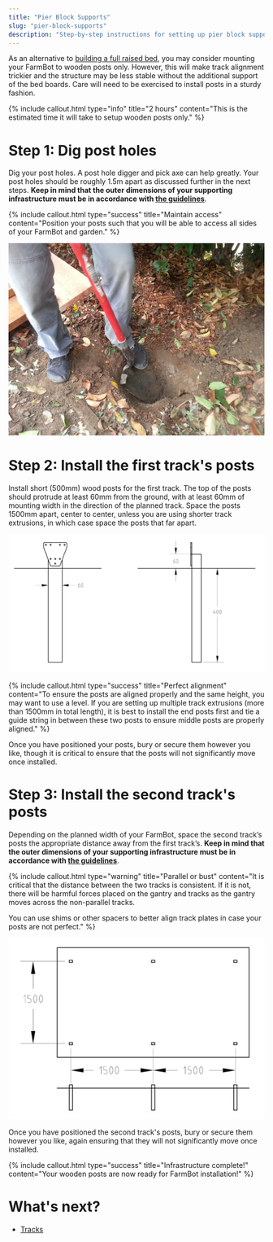 ```yaml
---
title: "Pier Block Supports"
slug: "pier-block-supports"
description: "Step-by-step instructions for setting up pier block supports for FarmBot Genesis, Genesis XL, or Genesis MAX"
---
```


As an alternative to [building a full raised bed](raised-bed.md), you may consider mounting your FarmBot to wooden posts only. However, this will make track alignment trickier and the structure may be less stable without the additional support of the bed boards. Care will need to be exercised to install posts in a sturdy fashion.

{%
include callout.html
type="info"
title="2 hours"
content="This is the estimated time it will take to setup wooden posts only."
%}

# Step 1: Dig post holes
Dig your post holes. A post hole digger and pick axe can help greatly. Your post holes should be roughly 1.5m apart as discussed further in the next steps. **Keep in mind that the outer dimensions of your supporting infrastructure must be in accordance with [the guidelines](raised-bed.md#maximum-raised-bed-size)**.

{%
include callout.html
type="success"
title="Maintain access"
content="Position your posts such that you will be able to access all sides of your FarmBot and garden."
%}



![post holes](_images/post_holes.jpg)

# Step 2: Install the first track's posts
Install short (500mm) wood posts for the first track. The top of the posts should protrude at least 60mm from the ground, with at least 60mm of mounting width in the direction of the planned track. Space the posts 1500mm apart, center to center, unless you are using shorter track extrusions, in which case space the posts that far apart.

![posts drawing](_images/posts_drawing.png)



{%
include callout.html
type="success"
title="Perfect alignment"
content="To ensure the posts are aligned properly and the same height, you may want to use a level. If you are setting up multiple track extrusions (more than 1500mm in total length), it is best to install the end posts first and tie a guide string in between these two posts to ensure middle posts are properly aligned."
%}

Once you have positioned your posts, bury or secure them however you like, though it is critical to ensure that the posts will not significantly move once installed.

# Step 3: Install the second track's posts
Depending on the planned width of your FarmBot, space the second track’s posts the appropriate distance away from the first track’s. **Keep in mind that the outer dimensions of your supporting infrastructure must be in accordance with [the guidelines](raised-bed.md#maximum-raised-bed-size)**.

{%
include callout.html
type="warning"
title="Parallel or bust"
content="It is critical that the distance between the two tracks is consistent. If it is not, there will be harmful forces placed on the gantry and tracks as the gantry moves across the non-parallel tracks.

You can use shims or other spacers to better align track plates in case your posts are not perfect."
%}



![posts drawing top and side views](_images/posts_drawing_top_and_side_views.png)

Once you have positioned the second track's posts, bury or secure them however you like, again ensuring that they will not significantly move once installed.

{%
include callout.html
type="success"
title="Infrastructure complete!"
content="Your wooden posts are now ready for FarmBot installation!"
%}


# What's next?

 * [Tracks](../tracks.md)

